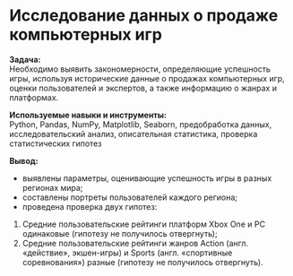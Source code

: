 # Исследование данных о продаже компьютерных игр
**Задача:**\
Необходимо выявить закономерности, определяющие успешность игры, используя исторические данные о продажах компьютерных игр, оценки пользователей и экспертов, а также информацию о жанрах и платформах.

**Используемые навыки и инструменты:**\
Python, Pandas, NumPy, Matplotlib, Seaborn, предобработка данных, исследовательский анализ, описательная статистика, проверка статистических гипотез

**Вывод:**
* выявлены параметры, оценивающие успешность игры в разных регионах мира;
* составлены портреты пользователей каждого региона;
* проведена проверка двух гипотез:
1. Cредние пользовательские рейтинги платформ Xbox One и PC одинаковые (гипотезу не получилось отвергнуть);
2. Cредние пользовательские рейтинги жанров Action (англ. «действие», экшен-игры) и Sports (англ. «спортивные соревнования») разные (гипотезу не получилось отвергнуть).
